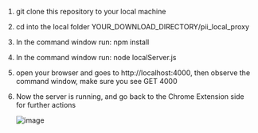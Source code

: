 1. git clone this repository to your local machine
2. cd into the local folder YOUR_DOWNLOAD_DIRECTORY/pii_local_proxy
3. In the command window run: npm install
4. In the command window run: node localServer.js
5. open your browser and goes to http://localhost:4000, then observe the command window, make sure you see GET 4000
6. Now the server is running, and go back to the Chrome Extension side for further actions


   ![image](https://github.com/jigglypuff96/pii_local_proxy/assets/49411569/2f556121-feea-4746-b576-542d2fe3df99)
